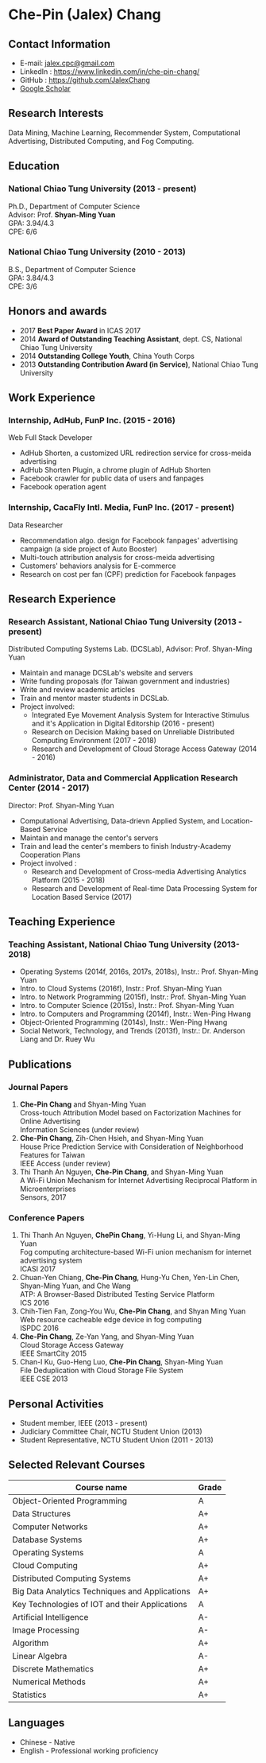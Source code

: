 # Che-Pin (Jalex) Chang

## Contact Information
* E-mail: jalex.cpc@gmail.com
* LinkedIn : https://www.linkedin.com/in/che-pin-chang/
* GitHub : https://github.com/JalexChang
* [Google Scholar](https://scholar.google.com.tw/citations?user=4w-gIBAAAAAJ)

## Research Interests
Data Mining, Machine Learning, Recommender System, Computational Advertising, Distributed Computing, and Fog Computing.

## Education
### National Chiao Tung University (2013 - present)
Ph.D., Department of Computer Science <br>
Advisor: Prof. **Shyan-Ming Yuan** <br>
GPA: 3.94/4.3 <br>
CPE: 6/6

### National Chiao Tung University (2010 - 2013)
B.S., Department of Computer Science <br>
GPA: 3.84/4.3 <br>
CPE: 3/6

## Honors and awards
* 2017 **Best Paper Award** in ICAS 2017
* 2014 **Award of Outstanding Teaching Assistant**, dept. CS, National Chiao Tung University
* 2014 **Outstanding College Youth**, China Youth Corps
* 2013 **Outstanding Contribution Award (in Service)**, National Chiao Tung University

## Work Experience
### Internship, AdHub, FunP Inc. (2015 - 2016)
Web Full Stack Developer
* AdHub Shorten, a customized URL redirection service for cross-meida advertising
* AdHub Shorten Plugin, a chrome plugin of AdHub Shorten
* Facebook crawler for public data of users and fanpages
* Facebook operation agent

### Internship, CacaFly Intl. Media, FunP Inc. (2017 - present)
Data Researcher
* Recommendation algo. design for Facebook fanpages' advertising campaign (a side project of Auto Booster)
* Multi-touch attribution analysis for cross-meida advertising
* Customers' behaviors analysis for E-commerce  
* Research on cost per fan (CPF) prediction for Facebook fanpages

## Research Experience
### Research Assistant, National Chiao Tung University (2013 - present)
Distributed Computing Systems Lab. (DCSLab), Advisor: Prof. Shyan-Ming Yuan
* Maintain and manage DCSLab's website and servers
* Write funding proposals (for Taiwan government and industries)
* Write and review academic articles
* Train and mentor master students in DCSLab.
* Project involved:
    * Integrated Eye Movement Analysis System for Interactive Stimulus and it's Application in Digital Editorship (2016 - present)
    * Research on Decision Making based on Unreliable Distributed Computing Environment (2017 - 2018)
    * Research and Development of Cloud Storage Access Gateway (2014 - 2016)

### Administrator, Data and Commercial Application Research Center (2014 - 2017)
Director: Prof. Shyan-Ming Yuan
* Computational Advertising, Data-drievn Applied System, and Location-Based Service
* Maintain and manage the centor's servers
* Train and lead the center's members to finish Industry-Academy Cooperation Plans
* Project involved :
    * Research and Development of Cross-media Advertising Analytics Platform (2015 - 2018)
    * Research and Development of Real-time Data Processing System for Location Based Service (2017)

## Teaching Experience
### Teaching Assistant, National Chiao Tung University (2013-2018)
* Operating Systems (2014f, 2016s, 2017s, 2018s), Instr.: Prof. Shyan-Ming Yuan
* Intro. to Cloud Systems (2016f), Instr.: Prof. Shyan-Ming Yuan
* Intro. to Network Programming (2015f), Instr.: Prof. Shyan-Ming Yuan
* Intro. to Computer Science (2015s), Instr.: Prof. Shyan-Ming Yuan
* Intro. to Computers and Programming (2014f), Instr.: Wen-Ping Hwang
* Object-Oriented Programming (2014s), Instr.: Wen-Ping Hwang
* Social Network, Technology, and Trends (2013f), Instr.: Dr. Anderson Liang and Dr. Ruey Wu

## Publications
### Journal Papers
1. **Che-Pin Chang** and Shyan-Ming Yuan <br>
Cross-touch Attribution Model based on Factorization Machines for Online Advertising <br>
Information Sciences (under review)
2. **Che-Pin Chang**, Zih-Chen Hsieh, and Shyan-Ming Yuan <br>
House Price Prediction Service with Consideration of Neighborhood Features for Taiwan <br>
IEEE Access (under review)
3. Thi Thanh An Nguyen, **Che-Pin Chang**, and Shyan-Ming Yuan <br>
A Wi-Fi Union Mechanism for Internet Advertising Reciprocal Platform in Microenterprises <br>
Sensors, 2017

### Conference Papers
1. Thi Thanh An Nguyen, **ChePin Chang**, Yi-Hung Li, and Shyan-Ming Yuan <br>
Fog computing architecture-based Wi-Fi union mechanism for internet advertising system <br>
ICASI 2017
2. Chuan-Yen Chiang, **Che-Pin Chang**, Hung-Yu Chen, Yen-Lin Chen, Shyan-Ming Yuan, and Che Wang  <br>
ATP: A Browser-Based Distributed Testing Service Platform <br>
ICS 2016
3. Chih-Tien Fan, Zong-You Wu, **Che-Pin Chang**, and Shyan Ming Yuan <br>
Web resource cacheable edge device in fog computing <br>
ISPDC 2016
4. **Che-Pin Chang**, Ze-Yan Yang, and Shyan-Ming Yuan <br>
Cloud Storage Access Gateway <br>
IEEE SmartCity 2015
5. Chan-I Ku, Guo-Heng Luo, **Che-Pin Chang**, Shyan-Ming Yuan <br>
File Deduplication with Cloud Storage File System <br>
IEEE CSE 2013

## Personal Activities
* Student member, IEEE (2013 - present)
* Judiciary Committee Chair, NCTU Student Union (2013)
* Student Representative, NCTU Student Union (2011 - 2013)

## Selected Relevant Courses
| Course name | Grade|
|--|--|
| Object-Oriented Programming                    | A  |
| Data Structures                                | A+ |
| Computer Networks                              | A+ |
| Database Systems                               | A+ |
| Operating Systems                              | A  |
| Cloud Computing                                | A+ |
| Distributed Computing Systems                  | A+ |
| Big Data Analytics Techniques and Applications | A+ |
| Key Technologies of IOT and their Applications | A  |
| Artificial Intelligence                        | A- |
| Image Processing                               | A- |
| Algorithm                                      | A+ |
| Linear Algebra                                 | A- |
| Discrete Mathematics                           | A+ |
| Numerical Methods                              | A+ |
| Statistics                                     | A+ |

## Languages
* Chinese - Native 
* English - Professional working proficiency
 
